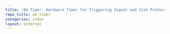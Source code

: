 ```yaml
---
title: "AH_Timer: Hardware Timer for Triggering Signal and Slot Protocol Functions to Milisecond Resolution"
repo_title: ah_timer
categories: codes
layout: external
---
```


